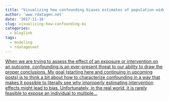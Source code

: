 ```yaml
---
title: "Visualizing how confounding biases estimates of population-wide (or marginal) average causal effects"
author: 'www.rdatagen.net'
date: '2017-11-16'
slug: visualizing-how-confounding-bi
categories:
  - bloglink
tags:
  - modeling
  - rdatagennet
---
```


[When we are trying to assess the effect of an exposure or intervention on an outcome, confounding is an ever-present threat to our ability to draw the proper conclusions. My goal (starting here and continuing in upcoming posts) is to think a bit about how to characterize confounding in a way that makes it possible to literally see why improperly estimating intervention effects might lead to bias. Unfortunately, in the real world, it is rarely feasible to expose an individual to multiple...<click to read more>](https://www.rdatagen.net/post/potential-outcomes-confounding/)

